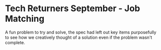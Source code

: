 # Tech Returners September - Job Matching

A fun problem to try and solve, the spec had left out key items purposefully to see how we creatively thought of a solution even if the problem wasn't complete.

